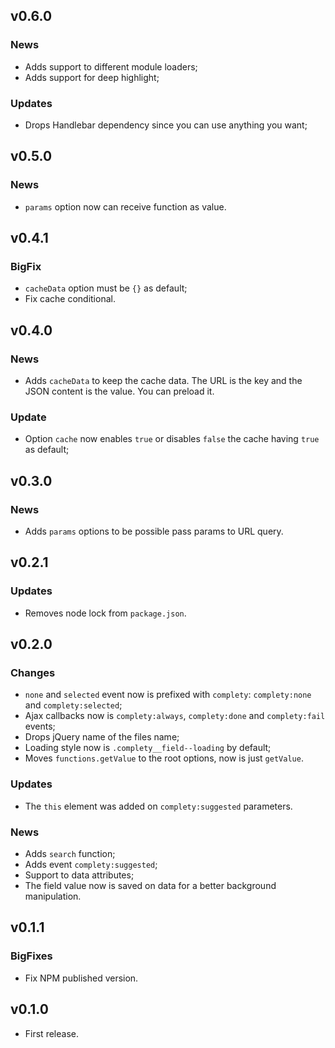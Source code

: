 ## v0.6.0

### News

+ Adds support to different module loaders;
+ Adds support for deep highlight;

### Updates

+ Drops Handlebar dependency since you can use anything you want;

## v0.5.0

### News

+ `params` option now can receive function as value.

## v0.4.1

### BigFix

+ `cacheData` option must be `{}` as default;
+ Fix cache conditional.

## v0.4.0

### News

+ Adds `cacheData` to keep the cache data. The URL is the key and the JSON content is the value. You can preload it.

### Update

+ Option `cache` now enables `true` or disables `false` the cache having `true` as default;

## v0.3.0

### News

+ Adds `params` options to be possible pass params to URL query.

## v0.2.1

### Updates

+ Removes node lock from `package.json`.

## v0.2.0

### Changes

+ `none` and `selected` event now is prefixed with `complety`: `complety:none` and `complety:selected`;
+ Ajax callbacks now is `complety:always`, `complety:done` and `complety:fail` events;
+ Drops jQuery name of the files name;
+ Loading style now is `.complety__field--loading` by default;
+ Moves `functions.getValue` to the root options, now is just `getValue`.

### Updates

+ The `this` element was added on `complety:suggested` parameters.

### News

+ Adds `search` function;
+ Adds event `complety:suggested`;
+ Support to data attributes;
+ The field value now is saved on data for a better background manipulation.

## v0.1.1

### BigFixes

+ Fix NPM published version.

## v0.1.0

+ First release.

